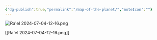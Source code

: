 ```yaml
---
{"dg-publish":true,"permalink":"/map-of-the-planet/","noteIcon":""}
---
```


![Ra'el 2024-07-04-12-16.png](/img/user/Ra'el%202024-07-04-12-16.png)


[[Ra'el 2024-07-04-12-16.png]]
